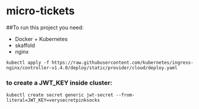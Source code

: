 # micro-tickets

##To run this project you need:

- Docker + Kubernetes
- skaffold
- nginx
```
kubectl apply -f https://raw.githubusercontent.com/kubernetes/ingress-nginx/controller-v1.4.0/deploy/static/provider/cloud/deploy.yaml
```


### to create a JWT_KEY inside cluster:
```
kubectl create secret generic jwt-secret --from-literal=JWT_KEY=verysecretpinksocks
```
